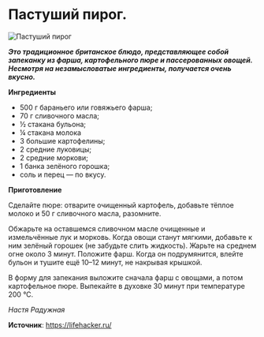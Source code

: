 # Пастуший пирог.

![Пастуший пирог](/images/Kulinar/Second/pastuh_pirog.jpg 'Пастуший пирог')

_**Это традиционное британское блюдо, представляющее собой запеканку из фарша, картофельного пюре и пассерованных овощей. Несмотря на незамысловатые ингредиенты, получается очень вкусно.**_

**Ингредиенты**

- 500 г бараньего или говяжьего фарша;
- 70 г сливочного масла;
- ½ стакана бульона;
- ¼ стакана молока
- 3 большие картофелины;
- 2 средние луковицы;
- 2 средние моркови;
- 1 банка зелёного горошка;
- соль и перец — по вкусу.

**Приготовление**

Сделайте пюре: отварите очищенный картофель, добавьте тёплое молоко и 50 г сливочного масла, разомните.

Обжарьте на оставшемся сливочном масле очищенные и измельчённые лук и морковь. Когда овощи станут мягкими, добавьте к ним зелёный горошек (не забудьте слить жидкость). Жарьте на среднем огне около 3 минут. Положите фарш. Когда он подрумянится, влейте бульон и тушите ещё 10–12 минут, не накрывая крышкой.

В форму для запекания выложите сначала фарш с овощами, а потом картофельное пюре. Выпекайте в духовке 30 минут при температуре 200 °С.

_Настя Радужная_

**Источник**: https://lifehacker.ru/
